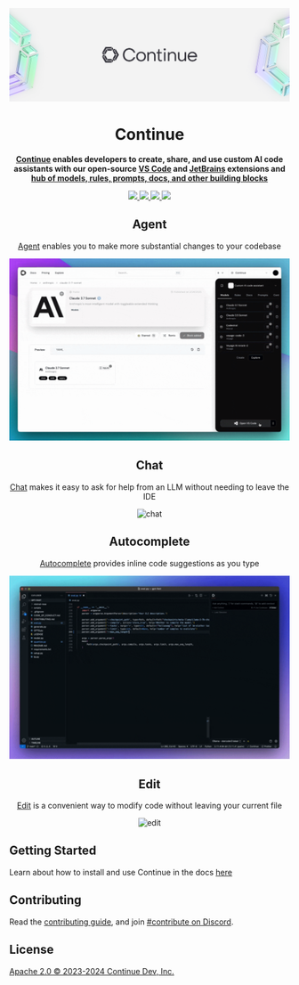 <div align="center">

![Continue logo](media/readme.png)

</div>

<h1 align="center">Continue</h1>

<div align="center">

**[Continue](https://docs.continue.dev) enables developers to create, share, and use custom AI code assistants with our
open-source [VS Code](https://marketplace.visualstudio.com/items?itemName=Continue.continue)
and [JetBrains](https://plugins.jetbrains.com/plugin/22707-continue-extension) extensions
and [hub of models, rules, prompts, docs, and other building blocks](https://hub.continue.dev)**

</div>

<div align="center">

<a target="_blank" href="https://opensource.org/licenses/Apache-2.0" style="background:none">
    <img src="https://img.shields.io/badge/License-Apache_2.0-blue.svg" style="height: 22px;" />
</a>
<a target="_blank" href="https://docs.continue.dev" style="background:none">
    <img src="https://img.shields.io/badge/continue_docs-%23BE1B55" style="height: 22px;" />
</a>
<a target="_blank" href="https://changelog.continue.dev" style="background:none">
    <img src="https://img.shields.io/badge/changelog-%96EFF3" style="height: 22px;" />
</a>
<a target="_blank" href="https://discord.gg/vapESyrFmJ" style="background:none">
    <img src="https://img.shields.io/badge/discord-join-continue.svg?labelColor=191937&color=6F6FF7&logo=discord" style="height: 22px;" />
</a>

<p></p>

## Agent

[Agent](https://continue.dev/docs/agent/how-to-use-it) enables you to make more substantial changes to your codebase

![agent](docs/static/img/agent.gif)

## Chat

[Chat](https://continue.dev/docs/chat/how-to-use-it) makes it easy to ask for help from an LLM without needing to leave
the IDE

![chat](docs/static/img/chat.gif)

## Autocomplete

[Autocomplete](https://continue.dev/docs/autocomplete/how-to-use-it) provides inline code suggestions as you type

![autocomplete](docs/static/img/autocomplete.gif)

## Edit

[Edit](https://continue.dev/docs/edit/how-to-use-it) is a convenient way to modify code without leaving your current
file

![edit](docs/static/img/edit.gif)

</div>

## Getting Started

Learn about how to install and use Continue in the docs [here](https://continue.dev/docs/getting-started/install)

## Contributing

Read the [contributing guide](https://github.com/continuedev/continue/blob/main/CONTRIBUTING.md), and
join [#contribute on Discord](https://discord.gg/vapESyrFmJ).

## License

[Apache 2.0 © 2023-2024 Continue Dev, Inc.](./LICENSE)
